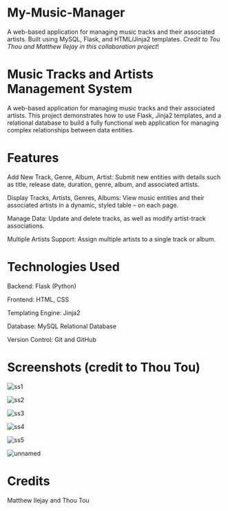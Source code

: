 # My-Music-Manager
A web-based application for managing music tracks and their associated artists. Built using MySQL, Flask, and HTML/Jinja2 templates. _Credit to Tou Thou and Matthew Ilejay in this collaboration project_!

# Music Tracks and Artists Management System

A web-based application for managing music tracks and their associated artists. This project demonstrates how to use Flask, Jinja2 templates, and a relational database to build a fully functional web application for managing complex relationships between data entities.

# Features

Add New Track, Genre, Album, Artist: Submit new entities with details such as title, release date, duration, genre, album, and associated artists.

Display Tracks, Artists, Genres, Albums: View music entities and their associated artists in a dynamic, styled table – on each page.

Manage Data: Update and delete tracks, as well as modify artist-track associations.

Multiple Artists Support: Assign multiple artists to a single track or album.

# Technologies Used

Backend: Flask (Python)

Frontend: HTML, CSS

Templating Engine: Jinja2

Database: MySQL Relational Database 


Version Control: Git and GitHub

# Screenshots (credit to Thou Tou)

![ss1](https://github.com/user-attachments/assets/1d11ff7a-20be-4db8-bdb9-779f0d320cb5)

![ss2](https://github.com/user-attachments/assets/895ee4d1-b1ab-4b04-9042-1411d2cd633d)

![ss3](https://github.com/user-attachments/assets/8eab20fb-1e1a-401f-8f4f-b0875f348458)

![ss4](https://github.com/user-attachments/assets/787e6cd3-d10d-4666-9bdc-1a570589b5c1)

![ss5](https://github.com/user-attachments/assets/be5d5645-7999-4535-ade5-7db6a48cca8a)

![unnamed](https://github.com/user-attachments/assets/90f01547-75ac-492c-bdcd-51e4ae6e889a)


# Credits

Matthew Ilejay and Thou Tou

